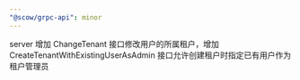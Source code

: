 ```yaml
---
"@scow/grpc-api": minor
---
```


server 增加 ChangeTenant 接口修改用户的所属租户，增加 CreateTenantWithExistingUserAsAdmin 接口允许创建租户时指定已有用户作为租户管理员

